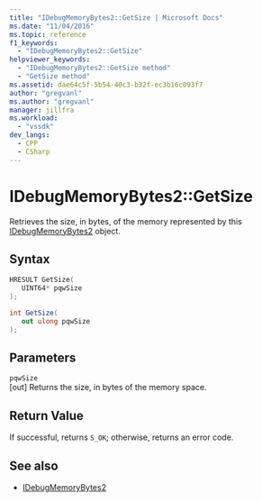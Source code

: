 ```yaml
---
title: "IDebugMemoryBytes2::GetSize | Microsoft Docs"
ms.date: "11/04/2016"
ms.topic: reference
f1_keywords:
  - "IDebugMemoryBytes2::GetSize"
helpviewer_keywords:
  - "IDebugMemoryBytes2::GetSize method"
  - "GetSize method"
ms.assetid: dae64c5f-5b54-40c3-b32f-ec3b16c093f7
author: "gregvanl"
ms.author: "gregvanl"
manager: jillfra
ms.workload:
  - "vssdk"
dev_langs:
  - CPP
  - CSharp
---
```

# IDebugMemoryBytes2::GetSize
Retrieves the size, in bytes, of the memory represented by this [IDebugMemoryBytes2](../../../extensibility/debugger/reference/idebugmemorybytes2.md) object.

## Syntax

```cpp
HRESULT GetSize( 
   UINT64* pqwSize
);
```

```csharp
int GetSize(
   out ulong pqwSize
);
```

## Parameters
`pqwSize`\
[out] Returns the size, in bytes of the memory space.

## Return Value
 If successful, returns `S_OK`; otherwise, returns an error code.

## See also
- [IDebugMemoryBytes2](../../../extensibility/debugger/reference/idebugmemorybytes2.md)